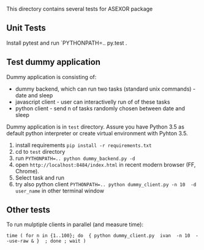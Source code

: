 This directory contains several tests for ASEXOR package

Unit Tests
----------

Install pytest and run
`PYTHONPATH=.. py.test .

Test dummy application
-------------------------------------------------------------------------------
Dummy application is consisting of:
- dummy backend, which can run two tasks (standard unix commands) - date and sleep
- javascript client -  user can interactivelly run of of these tasks
- python client - send n of tasks randomly chosen between date and sleep
 
Dummy application is in `test` directory. 
Assure you have Python 3.5 as default python interpreter or create virtual environment with Pyhton 3.5.
1. install requirements `pip install -r requirements.txt`
2. cd to `test` directory
3. run `PYTHONPATH=.. python dummy_backend.py -d`
4. open `http://localhost:8484/index.html` in recent modern browser (FF, Chrome).
5. Select task and run 
6. try also python client `PYTHONPATH=.. python dummy_client.py -n 10  -d user_name` in other terminal window



Other tests
-----------
To run mulptiple clients in parallel (and measure time):
```
time ( for n in {1..100}; do  { python dummy_client.py  ivan  -n 10  --use-raw & }  ; done ; wait )
```

